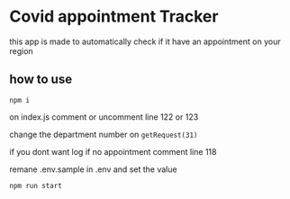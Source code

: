 # Covid appointment Tracker

this app is made to automatically check if it have an appointment on your region

## how to use

``npm i``

on index.js comment or uncomment line 122 or 123

change the department number on `getRequest(31)`

if you dont want log if no appointment comment line 118

remane .env.sample in .env and set the value

``npm run start``